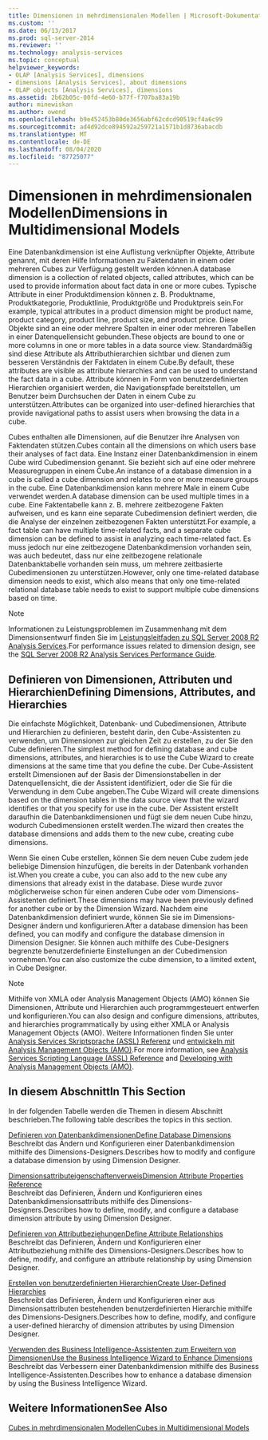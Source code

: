 ```yaml
---
title: Dimensionen in mehrdimensionalen Modellen | Microsoft-Dokumentation
ms.custom: ''
ms.date: 06/13/2017
ms.prod: sql-server-2014
ms.reviewer: ''
ms.technology: analysis-services
ms.topic: conceptual
helpviewer_keywords:
- OLAP [Analysis Services], dimensions
- dimensions [Analysis Services], about dimensions
- OLAP objects [Analysis Services], dimensions
ms.assetid: 2b62b05c-00fd-4e60-b77f-f707ba83a19b
author: minewiskan
ms.author: owend
ms.openlocfilehash: b9e452453b80de3656abf62cdcd90519cf4a6c99
ms.sourcegitcommit: ad4d92dce894592a259721a1571b1d8736abacdb
ms.translationtype: MT
ms.contentlocale: de-DE
ms.lasthandoff: 08/04/2020
ms.locfileid: "87725077"
---
```

# <a name="dimensions-in-multidimensional-models"></a><span data-ttu-id="415bc-102">Dimensionen in mehrdimensionalen Modellen</span><span class="sxs-lookup"><span data-stu-id="415bc-102">Dimensions in Multidimensional Models</span></span>
  <span data-ttu-id="415bc-103">Eine Datenbankdimension ist eine Auflistung verknüpfter Objekte, Attribute genannt, mit deren Hilfe Informationen zu Faktendaten in einem oder mehreren Cubes zur Verfügung gestellt werden können.</span><span class="sxs-lookup"><span data-stu-id="415bc-103">A database dimension is a collection of related objects, called attributes, which can be used to provide information about fact data in one or more cubes.</span></span> <span data-ttu-id="415bc-104">Typische Attribute in einer Produktdimension können z. B. Produktname, Produktkategorie, Produktlinie, Produktgröße und Produktpreis sein.</span><span class="sxs-lookup"><span data-stu-id="415bc-104">For example, typical attributes in a product dimension might be product name, product category, product line, product size, and product price.</span></span> <span data-ttu-id="415bc-105">Diese Objekte sind an eine oder mehrere Spalten in einer oder mehreren Tabellen in einer Datenquellensicht gebunden.</span><span class="sxs-lookup"><span data-stu-id="415bc-105">These objects are bound to one or more columns in one or more tables in a data source view.</span></span> <span data-ttu-id="415bc-106">Standardmäßig sind diese Attribute als Attributhierarchien sichtbar und dienen zum besseren Verständnis der Faktdaten in einem Cube.</span><span class="sxs-lookup"><span data-stu-id="415bc-106">By default, these attributes are visible as attribute hierarchies and can be used to understand the fact data in a cube.</span></span> <span data-ttu-id="415bc-107">Attribute können in Form von benutzerdefinierten Hierarchien organisiert werden, die Navigationspfade bereitstellen, um Benutzer beim Durchsuchen der Daten in einem Cube zu unterstützen.</span><span class="sxs-lookup"><span data-stu-id="415bc-107">Attributes can be organized into user-defined hierarchies that provide navigational paths to assist users when browsing the data in a cube.</span></span>  
  
 <span data-ttu-id="415bc-108">Cubes enthalten alle Dimensionen, auf die Benutzer ihre Analysen von Faktendaten stützen.</span><span class="sxs-lookup"><span data-stu-id="415bc-108">Cubes contain all the dimensions on which users base their analyses of fact data.</span></span> <span data-ttu-id="415bc-109">Eine Instanz einer Datenbankdimension in einem Cube wird Cubedimension genannt. Sie bezieht sich auf eine oder mehrere Measuregruppen in einem Cube.</span><span class="sxs-lookup"><span data-stu-id="415bc-109">An instance of a database dimension in a cube is called a cube dimension and relates to one or more measure groups in the cube.</span></span> <span data-ttu-id="415bc-110">Eine Datenbankdimension kann mehrere Male in einem Cube verwendet werden.</span><span class="sxs-lookup"><span data-stu-id="415bc-110">A database dimension can be used multiple times in a cube.</span></span> <span data-ttu-id="415bc-111">Eine Faktentabelle kann z. B. mehrere zeitbezogene Fakten aufweisen, und es kann eine separate Cubedimension definiert werden, die die Analyse der einzelnen zeitbezogenen Fakten unterstützt.</span><span class="sxs-lookup"><span data-stu-id="415bc-111">For example, a fact table can have multiple time-related facts, and a separate cube dimension can be defined to assist in analyzing each time-related fact.</span></span> <span data-ttu-id="415bc-112">Es muss jedoch nur eine zeitbezogene Datenbankdimension vorhanden sein, was auch bedeutet, dass nur eine zeitbezogene relationale Datenbanktabelle vorhanden sein muss, um mehrere zeitbasierte Cubedimensionen zu unterstützen.</span><span class="sxs-lookup"><span data-stu-id="415bc-112">However, only one time-related database dimension needs to exist, which also means that only one time-related relational database table needs to exist to support multiple cube dimensions based on time.</span></span>  
  
> [!NOTE]  
>  <span data-ttu-id="415bc-113">Informationen zu Leistungsproblemen im Zusammenhang mit dem Dimensionsentwurf finden Sie im [Leistungsleitfaden zu SQL Server 2008 R2 Analysis Services](https://go.microsoft.com/fwlink/?LinkId=306717).</span><span class="sxs-lookup"><span data-stu-id="415bc-113">For performance issues related to dimension design, see the [SQL Server 2008 R2 Analysis Services Performance Guide](https://go.microsoft.com/fwlink/?LinkId=306717).</span></span>  
  
## <a name="defining-dimensions-attributes-and-hierarchies"></a><span data-ttu-id="415bc-114">Definieren von Dimensionen, Attributen und Hierarchien</span><span class="sxs-lookup"><span data-stu-id="415bc-114">Defining Dimensions, Attributes, and Hierarchies</span></span>  
 <span data-ttu-id="415bc-115">Die einfachste Möglichkeit, Datenbank- und Cubedimensionen, Attribute und Hierarchien zu definieren, besteht darin, den Cube-Assistenten zu verwenden, um Dimensionen zur gleichen Zeit zu erstellen, zu der Sie den Cube definieren.</span><span class="sxs-lookup"><span data-stu-id="415bc-115">The simplest method for defining database and cube dimensions, attributes, and hierarchies is to use the Cube Wizard to create dimensions at the same time that you define the cube.</span></span> <span data-ttu-id="415bc-116">Der Cube-Assistent erstellt Dimensionen auf der Basis der Dimensionstabellen in der Datenquellensicht, die der Assistent identifiziert, oder die Sie für die Verwendung in dem Cube angeben.</span><span class="sxs-lookup"><span data-stu-id="415bc-116">The Cube Wizard will create dimensions based on the dimension tables in the data source view that the wizard identifies or that you specify for use in the cube.</span></span> <span data-ttu-id="415bc-117">Der Assistent erstellt daraufhin die Datenbankdimensionen und fügt sie dem neuen Cube hinzu, wodurch Cubedimensionen erstellt werden.</span><span class="sxs-lookup"><span data-stu-id="415bc-117">The wizard then creates the database dimensions and adds them to the new cube, creating cube dimensions.</span></span>  
  
 <span data-ttu-id="415bc-118">Wenn Sie einen Cube erstellen, können Sie dem neuen Cube zudem jede beliebige Dimension hinzufügen, die bereits in der Datenbank vorhanden ist.</span><span class="sxs-lookup"><span data-stu-id="415bc-118">When you create a cube, you can also add to the new cube any dimensions that already exist in the database.</span></span> <span data-ttu-id="415bc-119">Diese wurde zuvor möglicherweise schon für einen anderen Cube oder vom Dimensions-Assistenten definiert.</span><span class="sxs-lookup"><span data-stu-id="415bc-119">These dimensions may have been previously defined for another cube or by the Dimension Wizard.</span></span> <span data-ttu-id="415bc-120">Nachdem eine Datenbankdimension definiert wurde, können Sie sie im Dimensions-Designer ändern und konfigurieren.</span><span class="sxs-lookup"><span data-stu-id="415bc-120">After a database dimension has been defined, you can modify and configure the database dimension in Dimension Designer.</span></span> <span data-ttu-id="415bc-121">Sie können auch mithilfe des Cube-Designers begrenzte benutzerdefinierte Einstellungen an der Cubedimension vornehmen.</span><span class="sxs-lookup"><span data-stu-id="415bc-121">You can also customize the cube dimension, to a limited extent, in Cube Designer.</span></span>  
  
> [!NOTE]  
>  <span data-ttu-id="415bc-122">Mithilfe von XMLA oder Analysis Management Objects (AMO) können Sie Dimensionen, Attribute und Hierarchien auch programmgesteuert entwerfen und konfigurieren.</span><span class="sxs-lookup"><span data-stu-id="415bc-122">You can also design and configure dimensions, attributes, and hierarchies programmatically by using either XMLA or Analysis Management Objects (AMO).</span></span> <span data-ttu-id="415bc-123">Weitere Informationen finden Sie unter [Analysis Services Skriptsprache &#40;ASSL&#41; Referenz](https://docs.microsoft.com/bi-reference/assl/analysis-services-scripting-language-assl-for-xmla) und [entwickeln mit Analysis Management Objects &#40;AMO&#41;](https://docs.microsoft.com/bi-reference/amo/developing-with-analysis-management-objects-amo).</span><span class="sxs-lookup"><span data-stu-id="415bc-123">For more information, see [Analysis Services Scripting Language &#40;ASSL&#41; Reference](https://docs.microsoft.com/bi-reference/assl/analysis-services-scripting-language-assl-for-xmla) and [Developing with Analysis Management Objects &#40;AMO&#41;](https://docs.microsoft.com/bi-reference/amo/developing-with-analysis-management-objects-amo).</span></span>  
  
## <a name="in-this-section"></a><span data-ttu-id="415bc-124">In diesem Abschnitt</span><span class="sxs-lookup"><span data-stu-id="415bc-124">In This Section</span></span>  
 <span data-ttu-id="415bc-125">In der folgenden Tabelle werden die Themen in diesem Abschnitt beschrieben.</span><span class="sxs-lookup"><span data-stu-id="415bc-125">The following table describes the topics in this section.</span></span>  
  
 [<span data-ttu-id="415bc-126">Definieren von Datenbankdimensionen</span><span class="sxs-lookup"><span data-stu-id="415bc-126">Define Database Dimensions</span></span>](define-database-dimensions.md)  
 <span data-ttu-id="415bc-127">Beschreibt das Ändern und Konfigurieren einer Datenbankdimension mithilfe des Dimensions-Designers.</span><span class="sxs-lookup"><span data-stu-id="415bc-127">Describes how to modify and configure a database dimension by using Dimension Designer.</span></span>  
  
 [<span data-ttu-id="415bc-128">Dimensionsattributeigenschaftenverweis</span><span class="sxs-lookup"><span data-stu-id="415bc-128">Dimension Attribute Properties Reference</span></span>](dimension-attribute-properties-reference.md)  
 <span data-ttu-id="415bc-129">Beschreibt das Definieren, Ändern und Konfigurieren eines Datenbankdimensionsattributs mithilfe des Dimensions-Designers.</span><span class="sxs-lookup"><span data-stu-id="415bc-129">Describes how to define, modify, and configure a database dimension attribute by using Dimension Designer.</span></span>  
  
 [<span data-ttu-id="415bc-130">Definieren von Attributbeziehungen</span><span class="sxs-lookup"><span data-stu-id="415bc-130">Define Attribute Relationships</span></span>](attribute-relationships-define.md)  
 <span data-ttu-id="415bc-131">Beschreibt das Definieren, Ändern und Konfigurieren einer Attributbeziehung mithilfe des Dimensions-Designers.</span><span class="sxs-lookup"><span data-stu-id="415bc-131">Describes how to define, modify, and configure an attribute relationship by using Dimension Designer.</span></span>  
  
 [<span data-ttu-id="415bc-132">Erstellen von benutzerdefinierten Hierarchien</span><span class="sxs-lookup"><span data-stu-id="415bc-132">Create User-Defined Hierarchies</span></span>](user-defined-hierarchies-create.md)  
 <span data-ttu-id="415bc-133">Beschreibt das Definieren, Ändern und Konfigurieren einer aus Dimensionsattributen bestehenden benutzerdefinierten Hierarchie mithilfe des Dimensions-Designers.</span><span class="sxs-lookup"><span data-stu-id="415bc-133">Describes how to define, modify, and configure a user-defined hierarchy of dimension attributes by using Dimension Designer.</span></span>  
  
 [<span data-ttu-id="415bc-134">Verwenden des Business Intelligence-Assistenten zum Erweitern von Dimensionen</span><span class="sxs-lookup"><span data-stu-id="415bc-134">Use the Business Intelligence Wizard to Enhance Dimensions</span></span>](../use-the-business-intelligence-wizard-to-enhance-dimensions.md)  
 <span data-ttu-id="415bc-135">Beschreibt das Verbessern einer Datenbankdimension mithilfe des Business Intelligence-Assistenten.</span><span class="sxs-lookup"><span data-stu-id="415bc-135">Describes how to enhance a database dimension by using the Business Intelligence Wizard.</span></span>  
  
## <a name="see-also"></a><span data-ttu-id="415bc-136">Weitere Informationen</span><span class="sxs-lookup"><span data-stu-id="415bc-136">See Also</span></span>  
 [<span data-ttu-id="415bc-137">Cubes in mehrdimensionalen Modellen</span><span class="sxs-lookup"><span data-stu-id="415bc-137">Cubes in Multidimensional Models</span></span>](cubes-in-multidimensional-models.md)  
  
  
